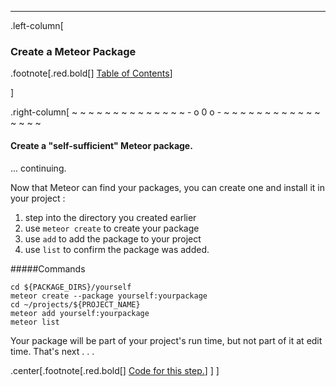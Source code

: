 ---
.left-column[
  ### Create a Meteor Package
.footnote[.red.bold[] [Table of Contents](./)] 
<!-- H -->]
.right-column[
~ ~ ~ ~ ~ ~ ~ ~ ~ ~ ~ ~ ~ ~ - o 0 o - ~ ~ ~ ~ ~ ~ ~ ~ ~ ~ ~ ~ ~ ~ ~ ~

#### Create a "self-sufficient" Meteor package.

... continuing.

Now that Meteor can find your packages, you can create one and install it in your project :
1. step into the directory you created earlier
2. use ```meteor create``` to create your package
3. use ```add``` to add the package to your project
4. use ```list``` to confirm the package was added.

#####Commands
```terminal
cd ${PACKAGE_DIRS}/yourself
meteor create --package yourself:yourpackage
cd ~/projects/${PROJECT_NAME}
meteor add yourself:yourpackage
meteor list
```
Your package will be part of your project's run time, but not part of it at edit time. That's next . . .
<!-- Code for this begins at line #278-->
<!-- B -->
.center[.footnote[.red.bold[] <a href="https://github.com/martinhbramwell/Meteor-CI-Tutorial/blob/master/Step02_UnitTestThePackage.sh#L271" target="_blank">Code for this step.</a>] ]
]
